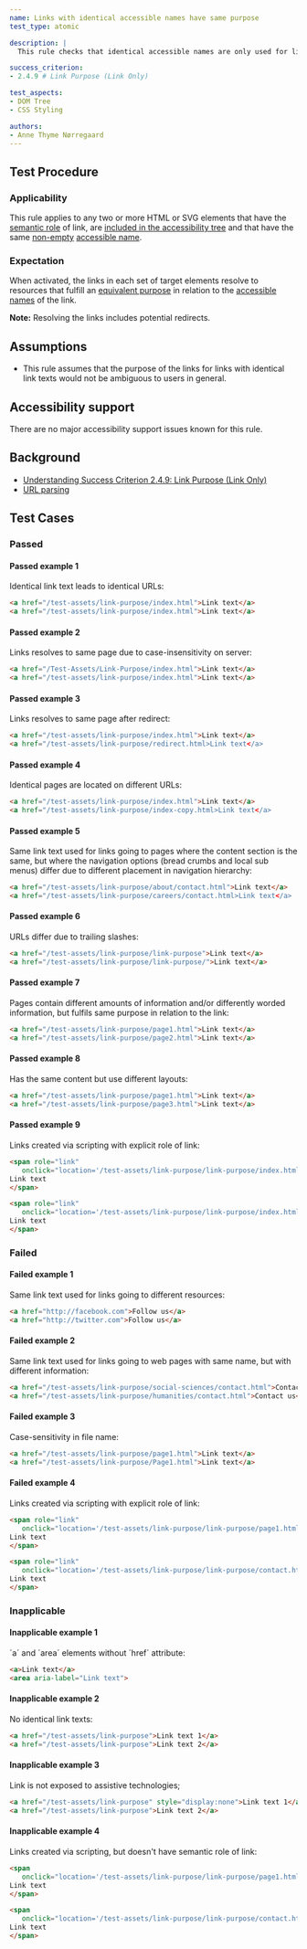 ```yaml
---
name: Links with identical accessible names have same purpose
test_type: atomic

description: |
  This rule checks that identical accessible names are only used for links that have the same purpose

success_criterion: 
- 2.4.9 # Link Purpose (Link Only)

test_aspects:
- DOM Tree
- CSS Styling

authors:
- Anne Thyme Nørregaard
---
```


## Test Procedure

### Applicability

This rule applies to any two or more HTML or SVG elements that have the [semantic role](#semantic-role) of link, are [included in the accessibility tree](#included-in-the-accessibility-tree) and that have the same [non-empty](#non-empty) [accessible name](#accessible-name).

### Expectation

When activated, the links in each set of target elements resolve to resources that fulfill an [equivalent purpose](#equivalent-purpose) in relation to the [accessible names](#accessible-name) of the link.

**Note:** Resolving the links includes potential redirects.

## Assumptions

* This rule assumes that the purpose of the links for links with identical link texts would not be ambiguous to users in general.

## Accessibility support

There are no major accessibility support issues known for this rule.

## Background

- [Understanding Success Criterion 2.4.9: Link Purpose (Link Only)](https://www.w3.org/WAI/WCAG21/Understanding/link-purpose-link-only.html)
- [URL parsing](#https://www.w3.org/TR/html52/infrastructure.html#parsing-urls)

## Test Cases

### Passed

#### Passed example 1

Identical link text leads to identical URLs:

```html
<a href="/test-assets/link-purpose/index.html">Link text</a>
<a href="/test-assets/link-purpose/index.html">Link text</a>
```

#### Passed example 2

Links resolves to same page due to case-insensitivity on server:

```html
<a href="/Test-Assets/Link-Purpose/index.html">Link text</a>
<a href="/test-assets/link-purpose/index.html">Link text</a>
```

#### Passed example 3

Links resolves to same page after redirect:

```html
<a href="/test-assets/link-purpose/index.html">Link text</a>
<a href="/test-assets/link-purpose/redirect.html>Link text</a>
```

#### Passed example 4

Identical pages are located on different URLs:

```html
<a href="/test-assets/link-purpose/index.html">Link text</a>
<a href="/test-assets/link-purpose/index-copy.html>Link text</a>
```

#### Passed example 5

Same link text used for links going to pages where the content section is the same, but where the navigation options (bread crumbs and local sub menus) differ due to different placement in navigation hierarchy:

```html
<a href="/test-assets/link-purpose/about/contact.html">Link text</a>
<a href="/test-assets/link-purpose/careers/contact.html>Link text</a>
```

#### Passed example 6

URLs differ due to trailing slashes:

```html
<a href="/test-assets/link-purpose/link-purpose">Link text</a> 
<a href="/test-assets/link-purpose/link-purpose/">Link text</a>
```

#### Passed example 7

Pages contain different amounts of information and/or differently worded information, but fulfils same purpose in relation to the link:

```html
<a href="/test-assets/link-purpose/page1.html">Link text</a>
<a href="/test-assets/link-purpose/page2.html">Link text</a>
```

#### Passed example 8

Has the same content but use different layouts:

```html
<a href="/test-assets/link-purpose/page1.html">Link text</a>
<a href="/test-assets/link-purpose/page3.html">Link text</a>
```

#### Passed example 9

Links created via scripting with explicit role of link: 

```html
<span role="link"
   onclick="location='/test-assets/link-purpose/link-purpose/index.html.html'">
Link text
</span>

<span role="link"
   onclick="location='/test-assets/link-purpose/link-purpose/index.html'">
Link text
</span>
```

### Failed

#### Failed example 1

Same link text used for links going to different resources:

```html
<a href="http://facebook.com">Follow us</a> 
<a href="http://twitter.com">Follow us</a>
```

#### Failed example 2

Same link text used for links going to web pages with same name, but with different information:

```html
<a href="/test-assets/link-purpose/social-sciences/contact.html">Contact us</a> 
<a href="/test-assets/link-purpose/humanities/contact.html">Contact us</a>
```

#### Failed example 3

Case-sensitivity in file name:

```html
<a href="/test-assets/link-purpose/page1.html">Link text</a> 
<a href="/test-assets/link-purpose/Page1.html">Link text</a>
```

#### Failed example 4

Links created via scripting with explicit role of link: 

```html
<span role="link"
   onclick="location='/test-assets/link-purpose/link-purpose/page1.html'">
Link text
</span>

<span role="link"
   onclick="location='/test-assets/link-purpose/link-purpose/contact.html'">
Link text
</span>
```

### Inapplicable 

#### Inapplicable example 1

´a´ and ´area´ elements without ´href´ attribute:

```html
<a>Link text</a>
<area aria-label="Link text">
```

#### Inapplicable example 2

No identical link texts:

```html
<a href="/test-assets/link-purpose">Link text 1</a>
<a href="/test-assets/link-purpose">Link text 2</a>
```

#### Inapplicable example 3

Link is not exposed to assistive technologies;

```html
<a href="/test-assets/link-purpose" style="display:none">Link text 1</a>
<a href="/test-assets/link-purpose">Link text 2</a>
```

#### Inapplicable example 4

Links created via scripting, but doesn't have semantic role of link:

```html
<span
   onclick="location='/test-assets/link-purpose/link-purpose/page1.html'">
Link text
</span>

<span
   onclick="location='/test-assets/link-purpose/link-purpose/contact.html'">
Link text
</span>
```
